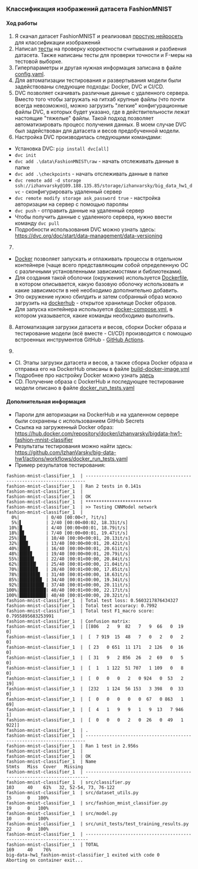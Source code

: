 ### Классификация изображений датасета FashionMNIST

#### Ход работы

1. Я скачал датасет FashionMNIST и реализовал [простую нейросеть](src/model.py) для классификации изображений
2. Написал [тесты](src/unit_tests) на проверку корректности считывания и разбиения датасета. Также написаны тесты для
   проверки точности и F-меры на тестовой выборке.
3. Гиперпараметры и другая нужная информация записана в файле [config.yaml](config.yaml).
4. Для автоматизации тестирования и развертывания модели были задействованы следующие подходы: Docker, DVC и CI/CD.
5. DVC позволяет скачивать различные данные с удаленного сервера. Вместо того чтобы загружать на гитхаб
   крупные файлы (что почти всегда невозможно), можно загрузить "легкие" конфигурационные файлы DVC, в которых будет
   указано, где в действительности лежат настоящие "тяжелые" файлы. Такой подход позволяет автоматизировать процесс
   получения данных. В моем случае DVC был задействован для датасета и весов предобученной модели.
6. Настройка DVC производилась следующими командами:

* Установка DVC: `pip install dvc[all]`
* `dvc init`
* `dvc add .\data\FashionMNIST\raw` - начать отслеживать данные в папке
* `dvc add .\checkpoints`  - начать отслеживать данные в папке
* `dvc remote add -d storage ssh://izhanvarsky@109.188.135.85/storage/izhanvarsky/big_data_hw1_dvc` - сконфигурировать
  удаленный сервер
* `dvc remote modify storage ask_password true` - настройка авторизации на сервер с помощью пароляы
* `dvc push` - отправить данные на удаленный сервер
* Чтобы получить данные с удаленного сервера, нужно ввести команду `dvc pull`
* Подробности использования DVC можно узнать здесь: https://dvc.org/doc/start/data-management/data-versioning

7.

* [Docker](https://www.docker.com/) позволяет запускать и отлаживать процессы в отдельном контейнере (чаще всего
  представляющим собой
  определенную ОС с различными установленными зависимостями и библиотеками).
* Для создания такой оболочки (окружения)
  используется [Dockerfile](Dockerfile), в котором описывается, какую базовую оболочку использовать и какие зависимости
  в неё необходимо дополнительно добавить.
* Это окружение нужно сбилдить и затем собранный образ можно загрузить на [dockerhub](https://hub.docker.com/) -
  открытое хранилище Docker образов.
* Для запуска контейнера используется [docker-compose.yml](docker-compose.yml), в котором указывается, какие команды
  необходимо выполнить.

8. Автоматизация загрузки датасета и весов, сборки Docker образа и тестирование модели (всё вместе - CI/CD) производится
   с помощью встроенных инструментов GitHub - [GitHub Actions](https://docs.github.com/en/actions).

9.

* CI. Этапы загрузки датасета и весов, а также сборка Docker образа и отправка его на DockerHub описаны в
  файле [build-docker-image.yml](.github/workflows/build-docker-image.yml)
* Подробнее про настройку Docker можно узнать [здесь](https://github.com/docker/build-push-action)
* CD. Получение образа с DockerHub и последующее тестирование модели описано в
  файле [docker_run_tests.yaml](.github/workflows/docker_run_tests.yaml)

#### Дополнительная информация

* Пароли для авторизации на DockerHub и на удаленном сервере были сохранены с использованием GitHub Secrets
* Ссылка на загруженный Docker
  образ: https://hub.docker.com/repository/docker/izhanvarsky/bigdata-hw1-fashion-mnist-classifier
* Результаты тестирования можно найти
  здесь: https://github.com/IzhanVarsky/big-data-hw1/actions/workflows/docker_run_tests.yaml
* Пример результатов тестирования:

```
fashion-mnist-classifier_1  | ----------------------------------------------------------------------
fashion-mnist-classifier_1  | Ran 2 tests in 0.141s
fashion-mnist-classifier_1  | 
fashion-mnist-classifier_1  | OK
fashion-mnist-classifier_1  | *************************
fashion-mnist-classifier_1  | >> Testing CNNModel network
fashion-mnist-classifier_1  | 
  0%|          | 0/40 [00:00<?, ?it/s]
  5%|▌         | 2/40 [00:00<00:02, 18.33it/s]
 10%|█         | 4/40 [00:00<00:01, 18.79it/s]
 18%|█▊        | 7/40 [00:00<00:01, 19.47it/s]
 25%|██▌       | 10/40 [00:00<00:01, 20.13it/s]
 32%|███▎      | 13/40 [00:00<00:01, 20.42it/s]
 40%|████      | 16/40 [00:00<00:01, 20.61it/s]
 48%|████▊     | 19/40 [00:00<00:01, 20.79it/s]
 55%|█████▌    | 22/40 [00:01<00:00, 20.84it/s]
 62%|██████▎   | 25/40 [00:01<00:00, 21.04it/s]
 70%|███████   | 28/40 [00:01<00:00, 17.85it/s]
 78%|███████▊  | 31/40 [00:01<00:00, 18.63it/s]
 85%|████████▌ | 34/40 [00:01<00:00, 19.34it/s]
 92%|█████████▎| 37/40 [00:01<00:00, 20.11it/s]
100%|██████████| 40/40 [00:01<00:00, 22.17it/s]
100%|██████████| 40/40 [00:01<00:00, 20.32it/s]
fashion-mnist-classifier_1  | Total test loss: 0.5603217876434327
fashion-mnist-classifier_1  | Total test accuracy: 0.7992
fashion-mnist-classifier_1  | Total test F1_macro score: 0.7955895683253991
fashion-mnist-classifier_1  | Confusion matrix:
fashion-mnist-classifier_1  | [[806   2   9  82   7   9  66   0  19   0]
fashion-mnist-classifier_1  |  [  7 919  15  48   7   0   2   0   2   0]
fashion-mnist-classifier_1  |  [ 23   0 651  11 171   2 126   0  16   0]
fashion-mnist-classifier_1  |  [ 31   9   2 856  26   2  69   0   5   0]
fashion-mnist-classifier_1  |  [  1   1 122  51 707   1 109   0   8   0]
fashion-mnist-classifier_1  |  [  0   0   0   2   0 924   0  53   2  19]
fashion-mnist-classifier_1  |  [232   1 124  56 153   3 398   0  33   0]
fashion-mnist-classifier_1  |  [  0   0   0   0   0  67   0 863   1  69]
fashion-mnist-classifier_1  |  [  4   1   9   9   1   9  13   7 946   1]
fashion-mnist-classifier_1  |  [  0   0   0   2   0  26   0  49   1 922]]
fashion-mnist-classifier_1  | .
fashion-mnist-classifier_1  | ----------------------------------------------------------------------
fashion-mnist-classifier_1  | Ran 1 test in 2.956s
fashion-mnist-classifier_1  | 
fashion-mnist-classifier_1  | OK
fashion-mnist-classifier_1  | Name                                      Stmts   Miss  Cover   Missing
fashion-mnist-classifier_1  | -----------------------------------------------------------------------
fashion-mnist-classifier_1  | src/classifier.py                           103     40    61%   32, 52-54, 73, 76-122
fashion-mnist-classifier_1  | src/dataset_utils.py                         15      0   100%
fashion-mnist-classifier_1  | src/fashion_mnist_classifier.py              19      0   100%
fashion-mnist-classifier_1  | src/model.py                                 10      0   100%
fashion-mnist-classifier_1  | src/unit_tests/test_training_results.py      22      0   100%
fashion-mnist-classifier_1  | -----------------------------------------------------------------------
fashion-mnist-classifier_1  | TOTAL                                       169     40    76%
big-data-hw1_fashion-mnist-classifier_1 exited with code 0
Aborting on container exit...
```